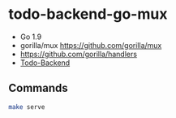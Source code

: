 # todo-backend-go-mux

- Go 1.9
- gorilla/mux <https://github.com/gorilla/mux>
- <https://github.com/gorilla/handlers>
- [Todo-Backend](http://www.todobackend.com/)

## Commands

```bash
make serve
```
